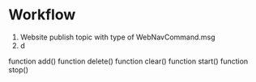 # Workflow

1. Website publish topic with type of WebNavCommand.msg
2. d



function add()
function delete()
function clear()
function start()
function stop()